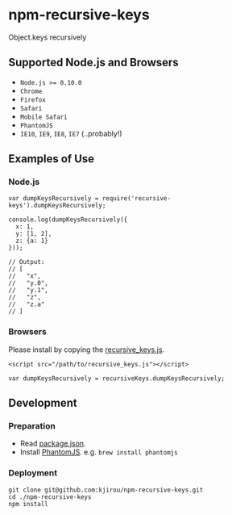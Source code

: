 npm-recursive-keys
==================

Object.keys recursively


## Supported Node.js and Browsers

- `Node.js >= 0.10.0`
- `Chrome`
- `Firefox`
- `Safari`
- `Mobile Safari`
- `PhantomJS`
- `IE10`, `IE9`, `IE8`, `IE7` (..probably!)


## Examples of Use

### Node.js

```
var dumpKeysRecursively = require('recursive-keys').dumpKeysRecursively;

console.log(dumpKeysRecursively({
  x: 1,
  y: [1, 2],
  z: {a: 1}
}));

// Output:
// [
//   "x",
//   "y.0",
//   "y.1",
//   "z",
//   "z.a"
// ]

```

### Browsers

Please install by copying the [recursive_keys.js](https://raw.githubusercontent.com/kjirou/npm-recursive-keys/master/lib/recursive_keys.js).

```
<script src="/path/to/recursive_keys.js"></script>
```

```
var dumpKeysRecursively = recursiveKeys.dumpKeysRecursively;
```


## Development

### Preparation

- Read [package.json](./package.json).
- Install [PhantomJS](http://phantomjs.org/). e.g. `brew install phantomjs`

### Deployment

```
git clone git@github.com:kjirou/npm-recursive-keys.git
cd ./npm-recursive-keys
npm install
```
